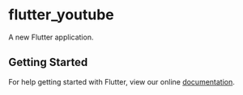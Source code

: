 # flutter_youtube

A new Flutter application.

## Getting Started

For help getting started with Flutter, view our online
[documentation](https://flutter.io/).
